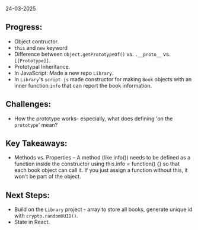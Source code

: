 24-03-2025

## Progress: 
* Object contructor.
* `this` and `new` keyword
* Difference between `Object.getPrototypeOf()` vs. 
`.__proto__` vs. `[[Prototype]]`.
* Prototypal Inheritance.
* In JavaScript: Made a new repo `Library`.
* In `Library`'s `script.js` made constructor for making `Book` objects with an inner function `info` that can report the book information.

## Challenges:
* How the prototype works- especially, what does defining 'on the `prototype`' mean?


## Key Takeaways:
* Methods vs. Properties – A method (like info()) needs to be defined as a function inside the constructor using this.info = function() {} so that each book object can call it. If you just assign a function without this, it won't be part of the object.

## Next Steps:
* Build on the `Library` project - array to store all books, generate unique id with `crypto.randomUUID()`.
* State in React.